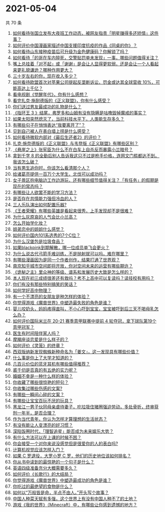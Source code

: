 # 2021-05-04

共 70 条

<!-- BEGIN -->
<!-- 最后更新时间 Tue May 04 2021 05:01:25 GMT+0800 (China Standard Time) -->

1. [如何看待张国立发布大夜班工作动态，被网友指责「明星赚得多还矫情」这件事？](https://www.zhihu.com/question/457625710)
2. [如何评价中国漫画家描述中国支援印度抗疫的作品《同桌的你》？](https://www.zhihu.com/question/457620550)
3. [如何看待山东接种疫苗后可升级为金色健康码？你解锁了吗？](https://www.zhihu.com/question/457670626)
4. [如何看待「的哥在车内猝死，交警贴罚单未发现」一事，哪些问题值得关注？](https://www.zhihu.com/question/457613358)
5. [嘴上总挂着「对不起」或「谢谢」是会让人显得更软弱，还是会让一个人看起来更礼貌谦逊？哪种作用更大？](https://www.zhihu.com/question/25052958)
6. [三十岁左右的你，现在收入多少？](https://www.zhihu.com/question/310923691)
7. [如何看待欧盟首次对苹果公司提起反垄断诉讼，罚金或达其全球营收
   10%，可能高达上千亿？](https://www.zhihu.com/question/457427264)
8. [看电视剧《觉醒年代》，你有什么感想？](https://www.zhihu.com/question/450120675)
9. [看完扎克·施耐德版的《正义联盟》，你有什么感受？](https://www.zhihu.com/question/450085688)
10. [你们送过男友最成功的礼物是什么？](https://www.zhihu.com/question/25865753)
11. [《指环王 3
    》结尾，弗罗多和山姆有没有隐瞒是咕噜毁掉魔戒的事实？](https://www.zhihu.com/question/457495969)
12. [如果太阳突然熄灭了，当前科技水平下，人类能生存多久？](https://www.zhihu.com/question/399868816)
13. [有哪些句子在悄悄表达“我要离开了”？](https://www.zhihu.com/question/440637432)
14. [见到自己被人在表白墙上捞是什么感受？](https://www.zhihu.com/question/426184407)
15. [如何看待微软内部对《最后生还者2》的评价？](https://www.zhihu.com/question/457639452)
16. [扎克·施奈德版的《正义联盟》与韦登版《正义联盟》有哪些区别？](https://www.zhihu.com/question/449872864)
17. [《悬崖之上》张宪臣为什么不在白车上自杀反而暴露小兰暗号？](https://www.zhihu.com/question/457341025)
18. [拿到千字 8
    的全勤后别人告诉我这只不过是枪手价格，连网文门槛都达不到。我该怎么破？](https://www.zhihu.com/question/457647042)
19. [当有男生追你时，你该怎么看清那个人？](https://www.zhihu.com/question/342163331)
20. [给诸葛亮提供一百万个大学生，北伐可以成功吗？](https://www.zhihu.com/question/443277138)
21. [女子景区抱电脑边工作边游玩，还有哪些细节值得关注？「有任务」的假期是现在的常态吗？](https://www.zhihu.com/question/457540899)
22. [有哪些让人欲罢不能的学习方法？](https://www.zhihu.com/question/30178891)
23. [是否存在共情能力强但冷血的人？](https://www.zhihu.com/question/267512045)
24. [三人乐队演出如何配置乐器?](https://www.zhihu.com/question/453577415)
25. [《王者荣耀》有哪些英雄是看起来很秀，上手发现却不是很难？](https://www.zhihu.com/question/456199987)
26. [为什么灰原哀的人气会比小兰高？](https://www.zhihu.com/question/382637152)
27. [怎么开始学化妆？](https://www.zhihu.com/question/302940225)
28. [姐弟恋中的姐姐什么感觉？](https://www.zhihu.com/question/451689518)
29. [如何评价国内101系选秀的7个C位？](https://www.zhihu.com/question/456871781)
30. [为什么汉堡包是垃圾食品？](https://www.zhihu.com/question/382868803)
31. [如果blackpink到期解散，哪一位成员单飞会更火？](https://www.zhihu.com/question/455213754)
32. [为什么说古代弓箭手难训练，不是抛射就可以吗，难在哪里？](https://www.zhihu.com/question/349584247)
33. [有哪些漫画因为是同一个作者创作，结果打通了世界观？](https://www.zhihu.com/question/437451134)
34. [南京知乎城市空间即将开放，你对空间未来的运营有哪些期许？](https://www.zhihu.com/question/455930944)
35. [《诡秘之主》里众神的等级、谱系和发展历史大致是怎么样的？](https://www.zhihu.com/question/344358183)
36. [本人现在初三成绩很差还有救吗？考不上高中可以复读吗？读技校有用吗？](https://www.zhihu.com/question/456260758)
37. [你们有没有那些特别搞笑的笑话？](https://www.zhihu.com/question/454205391)
38. [如何学好高中物理？](https://www.zhihu.com/question/19812276)
39. [有一个不漂亮的女朋友是种怎样的体验？](https://www.zhihu.com/question/27433657)
40. [你觉得游戏《魔兽世界》中塑造最失败的角色是谁？](https://www.zhihu.com/question/456498770)
41. [婴儿咬奶头，妈妈疼得直叫，不小心吓到宝宝，宝宝被吓到后三天不喝母乳怎么办？](https://www.zhihu.com/question/455850698)
42. [如何评价国际米兰在 20-21 赛季意甲联赛中提前 4
    轮夺冠，拿下球队第19个意甲冠军？](https://www.zhihu.com/question/457596626)
43. [医生有时间陪伴家人吗？](https://www.zhihu.com/question/307677298)
44. [摩羯座谈恋爱是什么样子的？](https://www.zhihu.com/question/452356824)
45. [如何评价《灵笼》的终章？](https://www.zhihu.com/question/457072944)
46. [西双版纳新发现蜘蛛新种命名为「姜文」，这一发现具有哪些价值？](https://www.zhihu.com/question/457371552)
47. [什么事是你上了大学才知道的？](https://www.zhihu.com/question/406491354)
48. [几百元价位的蓝牙耳机有哪些值得推荐？](https://www.zhihu.com/question/450380739)
49. [裘千仞是否真的有五绝的实力呢？](https://www.zhihu.com/question/457477701)
50. [婚姻不幸是一种什么样的体验？](https://www.zhihu.com/question/267571755)
51. [你收藏了哪些很惊艳的短句？](https://www.zhihu.com/question/456852823)
52. [你收集过哪些伤感的文案?](https://www.zhihu.com/question/450594854)
53. [有哪些一瞬间心碎的文案？](https://www.zhihu.com/question/446133693)
54. [有哪些让宝宝百玩不厌的玩具？](https://www.zhihu.com/question/347811760)
55. [黑龙江一男子伙同母亲虐待妻子，吃垃圾住猪圈强迫劳动，多处骨折，终审获刑一年半，是否合理？](https://www.zhihu.com/question/457256890)
56. [作为当代青年，你认为怎样才算理想的生活状态？](https://www.zhihu.com/question/457149501)
57. [有没有能让人变漂亮的好习惯？](https://www.zhihu.com/question/423969924)
58. [深陷饭圈时代，「理智追星」能否成为未来娱乐大势？](https://www.zhihu.com/question/456813274)
59. [有什么方法可以在上课的时候不困？](https://www.zhihu.com/question/453132101)
60. [你会接受一个对你来说没感觉但是很爱你的人的表白吗?](https://www.zhihu.com/question/456895806)
61. [计算机视觉应该怎样入门？](https://www.zhihu.com/question/23902574)
62. [如果 C 罗退役，大罗小罗 C 罗，他们的历史地位该如何排名？](https://www.zhihu.com/question/384740207)
63. [你从书中读到的最惊艳的一个句子是什么？](https://www.zhihu.com/question/456541633)
64. [英语四级准备充分大概需要多久？](https://www.zhihu.com/question/293706213)
65. [如何评价《长歌行》的大结局？](https://www.zhihu.com/question/457677705)
66. [你觉得游戏《魔兽世界》中塑造最成功的角色是谁？](https://www.zhihu.com/question/456497443)
67. [你吃过的最绝望的食物是什么？](https://www.zhihu.com/question/266593795)
68. [如何以“万般皆是命，半点不由人。”开头写个故事？](https://www.zhihu.com/question/446397308)
69. [中国人种菜天赋有多强，这个世界上有没有中国人种不了的土地？](https://www.zhihu.com/question/457311138)
70. [游戏《我的世界》（Minecraft）中，有哪些让你感到遗憾的地方？](https://www.zhihu.com/question/451353111)

<!-- END -->
